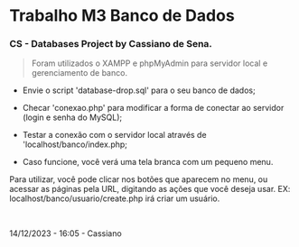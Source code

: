 # Trabalho M3 Banco de Dados

### CS - Databases Project by Cassiano de Sena.

>Foram utilizados o XAMPP e phpMyAdmin para servidor local e gerenciamento de banco.<br>

- Envie o script 'database-drop.sql' para o seu banco de dados;

- Checar 'conexao.php' para modificar a forma de conectar ao servidor (login e senha do MySQL);

- Testar a conexão com o servidor local através de 'localhost/banco/index.php;

- Caso funcione, você verá uma tela branca com um pequeno menu.

Para utilizar, você pode clicar nos botões que aparecem no menu, ou acessar as páginas pela URL, digitando as ações que você deseja usar.
EX: localhost/banco/usuario/create.php irá criar um usuário.

<br>

14/12/2023 - 16:05 - Cassiano
